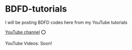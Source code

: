 # BDFD-tutorials
I will be posting BDFD codes here from my YouTube tutorials 


[YouTube channel](https://youtube.com/channel/UCXQ5fsyWx3hEr93CbStfjyA) ⭕

YouTube Videos:
Soon! 
